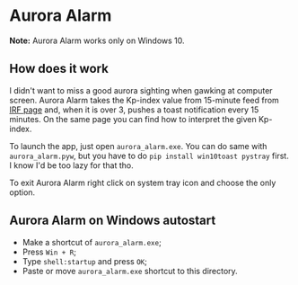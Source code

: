 # Aurora Alarm
**Note:** Aurora Alarm works only on Windows 10.

## How does it work
I didn't want to miss a good aurora sighting when gawking at computer screen. Aurora Alarm takes the Kp-index value from 15-minute feed from [IRF page](http://www2.irf.se/maggraphs/preliminary_real_time_k_index.php) and, when it is over 3, pushes a toast notification every 15 minutes. On the same page you can find how to interpret the given Kp-index.

To launch the app, just open `aurora_alarm.exe`. You can do same with `aurora_alarm.pyw`, but you have to do `pip install win10toast pystray` first. I know I'd be too lazy for that tho.

To exit Aurora Alarm right click on system tray icon and choose the only option.

## Aurora Alarm on Windows autostart
- Make a shortcut of  `aurora_alarm.exe`;
- Press `Win + R`;
- Type `shell:startup` and press `OK`;
- Paste or move `aurora_alarm.exe` shortcut to this directory.